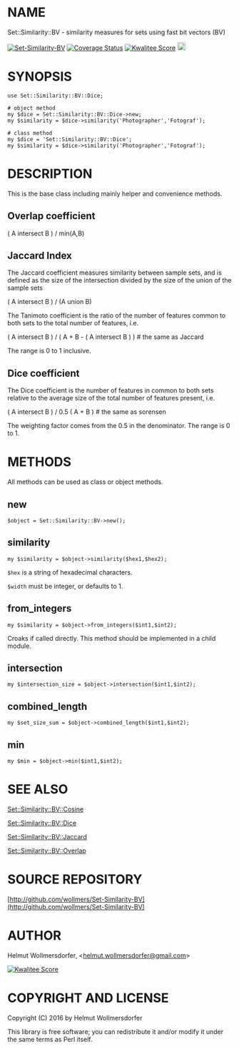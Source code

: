 # NAME

Set::Similarity::BV - similarity measures for sets using fast bit vectors (BV)

<div>
    <a href="https://travis-ci.org/wollmers/Set-Similarity-BV"><img src="https://travis-ci.org/wollmers/Set-Similarity-BV.png" alt="Set-Similarity-BV"></a>
    <a href='https://coveralls.io/r/wollmers/Set-Similarity-BV?branch=master'><img src='https://coveralls.io/repos/wollmers/Set-Similarity-BV/badge.png?branch=master' alt='Coverage Status' /></a>
    <a href='http://cpants.cpanauthors.org/dist/Set-Similarity-BV'><img src='http://cpants.cpanauthors.org/dist/Set-Similarity-BV.png' alt='Kwalitee Score' /></a>
    <a href="http://badge.fury.io/pl/Set-Similarity-BV"><img src="https://badge.fury.io/pl/Set-Similarity-BV.svg" alt="CPAN version" height="18"></a>
</div>

# SYNOPSIS

    use Set::Similarity::BV::Dice;

    # object method
    my $dice = Set::Similarity::BV::Dice->new;
    my $similarity = $dice->similarity('Photographer','Fotograf');

    # class method
    my $dice = 'Set::Similarity::BV::Dice';
    my $similarity = $dice->similarity('Photographer','Fotograf');

# DESCRIPTION

This is the base class including mainly helper and convenience methods.

## Overlap coefficient

( A intersect B ) / min(A,B)

## Jaccard Index

The Jaccard coefficient measures similarity between sample sets, and is defined as the size of the intersection divided by the size of the union of the sample sets

( A intersect B ) / (A union B)

The Tanimoto coefficient is the ratio of the number of features common to both sets to the total number of features, i.e.

( A intersect B ) / ( A + B - ( A intersect B ) ) # the same as Jaccard

The range is 0 to 1 inclusive.

## Dice coefficient

The Dice coefficient is the number of features in common to both sets relative to the average size of the total number of features present, i.e.

( A intersect B ) / 0.5 ( A + B ) # the same as sorensen

The weighting factor comes from the 0.5 in the denominator. The range is 0 to 1.

# METHODS

All methods can be used as class or object methods.

## new

    $object = Set::Similarity::BV->new();

## similarity

    my $similarity = $object->similarity($hex1,$hex2);

`$hex` is a string of hexadecimal characters.

`$width` must be integer, or defaults to 1.

## from\_integers

    my $similarity = $object->from_integers($int1,$int2);

Croaks if called directly. This method should be implemented in a child module.

## intersection

    my $intersection_size = $object->intersection($int1,$int2);

## combined\_length

    my $set_size_sum = $object->combined_length($int1,$int2);

## min

    my $min = $object->min($int1,$int2);

# SEE ALSO

[Set::Similarity::BV::Cosine](https://metacpan.org/pod/Set::Similarity::BV::Cosine)

[Set::Similarity::BV::Dice](https://metacpan.org/pod/Set::Similarity::BV::Dice)

[Set::Similarity::BV::Jaccard](https://metacpan.org/pod/Set::Similarity::BV::Jaccard)

[Set::Similarity::BV::Overlap](https://metacpan.org/pod/Set::Similarity::BV::Overlap)

# SOURCE REPOSITORY

[http://github.com/wollmers/Set-Similarity-BV](http://github.com/wollmers/Set-Similarity-BV)

# AUTHOR

Helmut Wollmersdorfer, &lt;helmut.wollmersdorfer@gmail.com>

<div>
    <a href='http://cpants.cpanauthors.org/author/wollmers'><img src='http://cpants.cpanauthors.org/author/wollmers.png' alt='Kwalitee Score' /></a>
</div>

# COPYRIGHT AND LICENSE

Copyright (C) 2016 by Helmut Wollmersdorfer

This library is free software; you can redistribute it and/or modify
it under the same terms as Perl itself.
